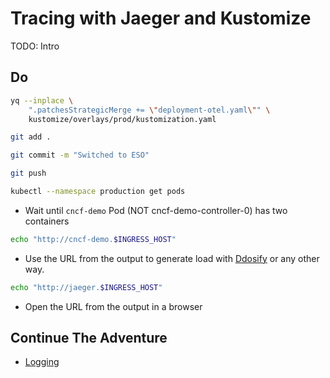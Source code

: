 # Tracing with Jaeger and Kustomize

TODO: Intro

## Do

```bash
yq --inplace \
    ".patchesStrategicMerge += \"deployment-otel.yaml\"" \
    kustomize/overlays/prod/kustomization.yaml

git add .

git commit -m "Switched to ESO"

git push

kubectl --namespace production get pods
```

* Wait until `cncf-demo` Pod (NOT cncf-demo-controller-0) has two containers

```sh
echo "http://cncf-demo.$INGRESS_HOST"
```

* Use the URL from the output to generate load with [Ddosify](https://ddosify.com) or any other way.

```sh
echo "http://jaeger.$INGRESS_HOST"
```

* Open the URL from the output in a browser

## Continue The Adventure

* [Logging](../logging/README.md)
